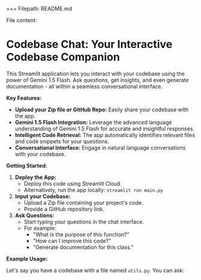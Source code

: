 ===
Filepath: README.md

 File content:
# Codebase Chat: Your Interactive Codebase Companion

This Streamlit application lets you interact with your codebase using the power of Gemini 1.5 Flash.  Ask questions, get insights, and even generate documentation - all within a seamless conversational interface.

**Key Features:**

* **Upload your Zip file or GitHub Repo:**  Easily share your codebase with the app.
* **Gemini 1.5 Flash Integration:** Leverage the advanced language understanding of Gemini 1.5 Flash for accurate and insightful responses.
* **Intelligent Code Retrieval:**  The app automatically identifies relevant files and code snippets for your questions.
* **Conversational Interface:** Engage in natural language conversations with your codebase.

**Getting Started:**

1. **Deploy the App:**  
   - Deploy this code using Streamlit Cloud.  
   - Alternatively, run the app locally: `streamlit run main.py`
2. **Input your Codebase:** 
   - Upload a Zip file containing your project's code.
   - Provide a GitHub repository link.
3. **Ask Questions:**
   -  Start typing your questions in the chat interface.
   -  For example: 
      * "What is the purpose of this function?" 
      * "How can I improve this code?"
      * "Generate documentation for this class."

**Example Usage:**

Let's say you have a codebase with a file named `utils.py`.  You can ask:
